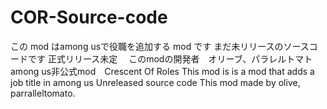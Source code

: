 # COR-Source-code
この mod はamong usで役職を追加する mod です 
まだ未リリースのソースコードです
正式リリース未定　
このmodの開発者　オリーブ、パラレルトマト
among us非公式mod　Crescent Of Roles 
This mod is is a mod that adds a job title in among us
Unreleased source code
This mod made by olive, parralleltomato.
